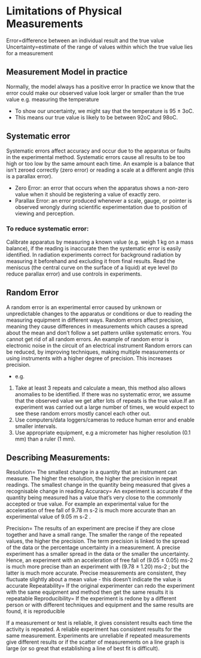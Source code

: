 # Limitations of Physical Measurements

Error=difference between an individual result and the true value
Uncertainty=estimate of the range of values within which the true value lies for a measurement

## Measurement Model in practice
Normally, the model always has a positive error
In practice we know that the error could make our observed value look larger or smaller than the true value 
e.g. measuring the temperature
* To show our uncertainty, we might say that the temperature is 95 ± 3oC.
* This means our true value is likely to be between 92oC and 98oC.


## Systematic error
Systematic errors affect accuracy and occur due to the apparatus or faults in the experimental method. Systematic errors cause all results to be too high or too low by the same amount each time. An example is a balance that isn’t zeroed correctly (zero error) or reading a scale at a different angle (this is a parallax error). 
* Zero Error: an error that occurs when the apparatus shows a non-zero value when it should be registering a value of exactly zero. 
* Parallax Error: an error produced whenever a scale, gauge, or pointer is observed wrongly during scientific experimentation due to position of viewing and perception.
### To reduce systematic error: 
Calibrate apparatus by measuring a known value (e.g. weigh 1 kg on a mass balance), if the reading is inaccurate then the systematic error is easily identified. 
In radiation experiments correct for background radiation by measuring it beforehand and excluding it from final results. 
Read the meniscus (the central curve on the surface of a liquid) at eye level (to reduce parallax error) and use controls in experiments. 

## Random Error

A random error is an experimental error caused by unknown or unpredictable changes to the apparatus or conditions or due to reading the measuring equipment in different ways.  Random errors affect precision, meaning they cause differences in measurements which causes a spread about the mean and don’t follow a set pattern unlike systematic errors.  You cannot get rid of all random errors. An example of random error is electronic noise in the circuit of an electrical instrument 
Random errors can be reduced, by improving techniques, making multiple measurements or using instruments with a higher degree of precision. This increases precision.
* e.g.
 1. Take at least 3 repeats and calculate a mean, this method also allows anomalies to be identified. If there was no systematic error, we assume that the observed value we get after lots of repeats is the true value.If an experiment was carried out a large number of times, we would expect to see these random errors mostly cancel each other out.
 1. Use computers/data loggers/cameras to reduce human error and enable smaller intervals.
 1. Use appropriate equipment, e.g a micrometer has higher resolution (0.1 mm) than a ruler (1 mm). 

## Describing Measurements:
Resolution= The smallest change in a quantity that an instrument can measure. The higher the resolution, the higher the precision in repeat readings.
The smallest change in the quantity being measured that gives a recognisable change in reading 
Accuracy= An experiment is accurate if the quantity being measured has a value that’s very close to the commonly accepted or true value. For example an experimental value for the acceleration of free fall of 9.78 m s-2 is much more accurate than an experimental value of 9.05 m s-2 . 


Precision= The results of an experiment are precise if they are close together and have a small range. The smaller the range of the repeated values, the higher the precision. The term precision is linked to the spread of the data or the percentage uncertainty in a measurement. A precise experiment has a smaller spread in the data or the smaller the uncertainty. Hence, an experiment with an acceleration of free fall of (9.05 ± 0.05) ms-2 is much more precise than an experiment with (9.78 ± 1.20) ms-2 ; but the latter is much more accurate.
Precise measurements are consistent, they fluctuate slightly about a mean value - this doesn’t indicate the value is accurate
Repeatability= If the original experimenter can redo the experiment with the same equipment and method then get the same results it is repeatable
Reproducibility= If the experiment is redone by a different person or with different techniques and equipment and the same results are found, it is reproducible


If a measurement or test is reliable, it gives consistent results each time the activity is repeated. A reliable experiment has consistent results for the same measurement. Experiments are unreliable if repeated measurements give different results or if the scatter of measurements on a line graph is large (or so great that establishing a line of best fit is difficult).
